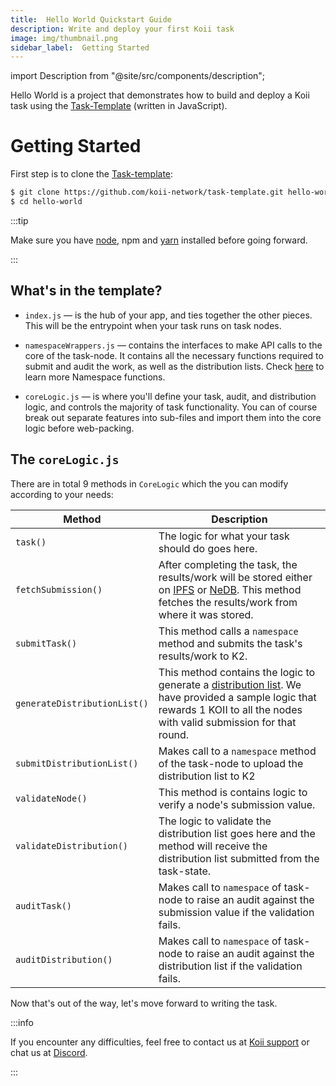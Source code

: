 ```yaml
---
title:  Hello World Quickstart Guide
description: Write and deploy your first Koii task
image: img/thumbnail.png
sidebar_label:  Getting Started
---
```


import Description from "@site/src/components/description";

<Description
  text="Write and deploy your first Koii task."
/>

Hello World is a project that demonstrates how to build and deploy a Koii task using the [Task-Template](https://github.com/koii-network/task-template) (written in JavaScript).

# Getting Started

First step is to clone the [Task-template](https://github.com/koii-network/task-template):

```bash
$ git clone https://github.com/koii-network/task-template.git hello-world
$ cd hello-world
```

:::tip

Make sure you have [node](https://nodejs.org/en/), npm and [yarn](https://classic.yarnpkg.com/lang/en/docs/install/#mac-stable) installed before going forward.

:::
## What's in the template?

- `index.js` — is the hub of your app, and ties together the other pieces. This will be the entrypoint when your task runs on task nodes.

- `namespaceWrappers.js` — contains the interfaces to make API calls to the core of the task-node. It contains all the necessary functions required to submit and audit the work, as well as the distribution lists. Check [here](/develop/write-a-koii-task/task-development-kit-tdk/using-the-task-namespace/) to learn more Namespace functions.

- `coreLogic.js` — is where you'll define your task, audit, and distribution logic, and controls the majority of task functionality. You can of course break out separate features into sub-files and import them into the core logic before web-packing.

## The `coreLogic.js`

There are in total 9 methods in `CoreLogic` which the you can modify according to your needs:

| Method      | Description |
| ----------- | ----------- |
| `task()`      | The logic for what your task should do goes here.     |
| `fetchSubmission()`   | After completing the task, the results/work will be stored either on [IPFS](https://ipfs.tech/) or [NeDB](https://dbdb.io/db/nedb). This method fetches the results/work from where it was stored.        |
| `submitTask()`   | This method calls a `namespace` method and submits the task's results/work to K2.        |
| `generateDistributionList()`   | This method contains the logic to generate a [distribution list](/develop/write-a-koii-task/task-development-guide/k2-task-template/distribution-functions). We have provided a sample logic that rewards 1 KOII to all the nodes with valid submission for that round.|
| `submitDistributionList()`   | Makes call to a `namespace` method of the task-node to upload the distribution list to K2      |
| `validateNode()`   | This method is contains logic to verify a node's submission value.    |
| `validateDistribution()`   | The logic to validate the distribution list goes here and the method will receive the distribution list submitted from the task-state.        |
| `auditTask()`   | Makes call to `namespace` of task-node to raise an audit against the submission value if the validation fails.        |
| `auditDistribution()`   | Makes call to `namespace` of task-node to raise an audit against the distribution list if the validation fails.        |

Now that's out of the way, let's move forward to writing the task.

:::info

If you encounter any difficulties, feel free to contact us at [Koii support](https://share.hsforms.com/1Nmy8p6zWSN2J2skJn5EcOQc20dg) or chat us at [Discord](https://discord.com/invite/koii).

:::

